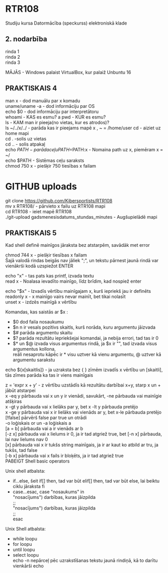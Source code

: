 # RTR108
Studiju kursa Datormācība (speckurss) elektroniskā klade
## 2. nodarbība
rinda 1  
rinda 2  
rinda 3  

MĀJĀS - Windows palaist VirtualBox, kur palaiž Unbuntu 16  

## PRAKTISKAIS 4  
man x - dod manuālu par x komadu  
uname/uname -a - dod informāciju par OS  
echo $0 - dod informāciju par interpretātoru  
whoami - KAS es esmu?  a
pwd - KUR es esmu?  
ls - KAM man ir pieeja(no vietas, kur es atrodos)?  
ls ~/../x/../ - parāda kas ir pieejams mapē x  , ~ = /home/user
cd - aiziet uz home mapi  
cd . -solis uz vietas  
cd .. - solis atpakaļ  
echo $PATH - parāda ceļu  
PATH=$PATH:x - Nomaina path uz x, piemēram x = ~/  
echo $PATH - Sistēmas ceļu saraksts  
chmod 750 x - piešķir 750 tiesības x failam  

# GITHUB uploads  
git clone https://github.com/Kibersportists/RTR108  
mv x RTR108/ - pārvieto x failu uz RTR108 mapi  
cd RTR108 - ieiet mapē RTR108  
./git-upload gadsmenesisdatums_stundas_minutes - Augšupielādē mapi  

## PRAKTISKAIS 5  
Kad shell definē mainīgos jāraksta bez atstarpēm, savādāk met error  

chmod 744 x - piešķir tiesības x failam  
Šajā valodā rindas beigās nav jāliek ";", un tekstu pārnest jaunā rindā var vienākrši kodā uzspiežot ENTER  

echo "x" - tas pats kas printf, izvada textu  
read x - Noalasa ievadīto mainīgo, līdz brīdim, kad nospiež enter  

echo "$x" - Izvadīs vērtību mainīgajam x, kurš iepriekš jau ir definēts  
readonly x - x mainīgo vairs nevar mainīt, bet tikai nolasīt  
unset x - izdzēs mainīgā x vērtību  

Komandas, kas saistās ar $x :  
- $0 dod faila nosaukumu  
- $n n ir vesals pozitivs skaitls, kurš norāda, kuru argumentu jāizvada  
- $# parāda argumentu skaitu  
- $? parāda rezultātu iepriekšejai komandai, ja nebija errori, tad tas ir 0  
- $* un $@ izvada visus argumentus rindā, ja $x ir "", tad izvada visus argumentus kollona,  
reāli nesaprotu kāpēc ir * visu uztver kā vienu argumentu, @ uztver kā argumentu sarakstu

echo ${x[skaitlis]} - ja uzraksta bez { } zīmēm izvadīs x vērtību un [skaitli], tās zīmes parāda ka tas ir viens mainīgais  

z = 'expr x + y' - z vērtību uzstādīs kā rezultātu darbībai x+y, starp x un + jābūt atstarpei  
x -eq y pārbauda vai x un y ir vienādi, savukārt, -ne pārbauda vai mainīgie atšķiras  
x -gt y pārbauda vai x lielāks par y, bet x -lt y pārbauda pretējo  
x -ge y pārbauda vai x ir lielāks vai vienāds ar y, bet x-le pārbauda pretējo  
[!false] pārvērš false par true un otrādi  
-o loģiskais or un -a loģiskais a  
[a = b] pārbauda vai a ir vienāds ar b  
[-z x] pārbauda vai x lielums ir 0, ja ir tad atgriež true, bet [-n x] pārbauda, lai nav lielums nav 0  
[x] pārbauda vai x ir tukšs string mainīgais, ja ir ar kaut ko atbild ar tru, ja tukšs, tad false  
[-b x] pārbauda vai x fails ir bloķēts, ja ir tad atgriež true  
PABEIGT Shell basic operators  

Unix shell atbalsta:  
- if...else, šeit if[] then, tad var būt elif[] then, tad var būt else, lai beiktu ciklu jāraksta fi  
- case...esac, case "nosaukums" in  
  "nosacījums") darbības, kuras jāizpilda  
  ;;  
  "nosacījums") darbības, kuras jāizpilda  
  ;;  
esac

Unix Shell atbalsta:  
- while loopu  
- for loopu  
- until loopu  
- select loopu  
echo -n nepārceļ pēc uzrakstīšanas tekstu jaunā rindiņā, kā to darītu vienkārši echo
